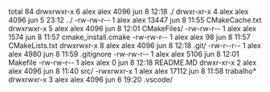 total 84
drwxrwxr-x 6 alex alex  4096 jun  8 12:18 ./
drwxr-xr-x 4 alex alex  4096 jun  5 23:12 ../
-rw-rw-r-- 1 alex alex 13447 jun  8 11:55 CMakeCache.txt
drwxrwxr-x 5 alex alex  4096 jun  8 12:01 CMakeFiles/
-rw-rw-r-- 1 alex alex  1574 jun  8 11:57 cmake_install.cmake
-rw-rw-r-- 1 alex alex    98 jun  8 11:57 CMakeLists.txt
drwxrwxr-x 8 alex alex  4096 jun  8 12:18 .git/
-rw-r--r-- 1 alex alex  4980 jun  8 11:59 .gitignore
-rw-rw-r-- 1 alex alex  5106 jun  8 12:01 Makefile
-rw-rw-r-- 1 alex alex     0 jun  8 12:18 README.MD
drwxr-xr-x 2 alex alex  4096 jun  8 11:40 src/
-rwxrwxr-x 1 alex alex 17112 jun  8 11:58 trabalho*
drwxrwxr-x 3 alex alex  4096 jun  6 19:20 .vscode/
